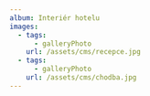 ```yaml
---
album: Interiér hotelu
images:
  - tags:
      - galleryPhoto
    url: /assets/cms/recepce.jpg
  - tags:
      - galleryPhoto
    url: /assets/cms/chodba.jpg
---
```

